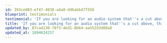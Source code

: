 ```yaml
---
id: 393ce803-ef47-4038-a4a8-d46abb47f556
blueprint: testimonials
testimonial: 'If you are looking for an audio system that''s a cut above, this is the place to go. The staff is very knowledgeable and will go above and beyond to get you into an amazing system well within your budget. It''s a great place to explore the world of audio.'
title: 'If you are looking for an audio system that''s a cut above, this is the place to go.'
updated_by: 87ca4130-78f3-4ed1-8b64-aa552d3d08a8
updated_at: 1694624257
---
```

